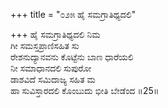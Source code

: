 +++
title = "೦೨೫ ಹೈ ಸಮಗ್ರಾತಿಥ್ಯದಲಿ"

+++
ಹೈ ಸಮಗ್ರಾತಿಥ್ಯದಲಿ ನಿಮ  
ಗೀ ಸಮಸ್ತಪ್ರಾಣಿಸಹಿತ ಸು  
ರೇಶನುದ್ಯಾನವನು ಕೊಟ್ಟೆನು ಬಾಣ ಧಾರೆಯಲಿ   
ನೀ ಸಮಾಧಾನದಲಿ ಸುಪುರೋ  
ಡಾಶವಿದೆ ಸಮಿದಾಜ್ಯ ಸಹಿತ ಮ  
ಹಾ ಸುವಿಸ್ತಾರದಲಿ ಕೊಂಬುದು ಭೀತಿ ಬೇಡೆಂದ     ॥25॥
